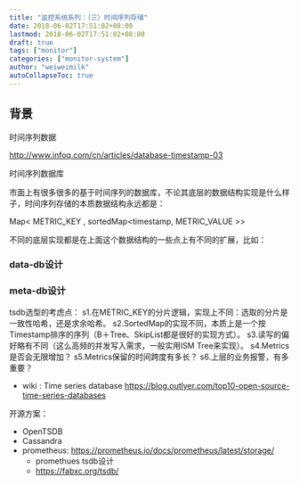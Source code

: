 ```yaml
---
title: "监控系统系列：（三）时间序列存储"
date: 2018-06-02T17:51:02+08:00
lastmod: 2018-06-02T17:51:02+08:00
draft: true
tags: ["monitor"]
categories: ["monitor-system"]
author: "weiweimilk"
autoCollapseToc: true
---
```



## 背景
时间序列数据

http://www.infoq.com/cn/articles/database-timestamp-03



时间序列数据库

市面上有很多很多的基于时间序列的数据库，不论其底层的数据结构实现是什么样子，时间序列存储的本质数据结构永远都是：
 
Map< METRIC_KEY , sortedMap<timestamp, METRIC_VALUE >>
 
不同的底层实现都是在上面这个数据结构的一些点上有不同的扩展，比如：
 



### data-db设计


### meta-db设计



tsdb选型的考虑点：
s1.在METRIC_KEY的分片逻辑，实现上不同：选取的分片是一致性哈希，还是求余哈希。
s2.SortedMap的实现不同，本质上是一个按Timestamp排序的序列（B＋Tree、SkipList都是很好的实现方式）。
s3.读写的偏好略有不同（这么高频的并发写入需求，一般实用lSM Tree来实现）。
s4.Metrics是否会无限增加？
s5.Metrics保留的时间跨度有多长？
s6.上层的业务报警，有多重要？


* wiki : Time series database
https://blog.outlyer.com/top10-open-source-time-series-databases


开源方案：

* OpenTSDB
* Cassandra
* prometheus: https://prometheus.io/docs/prometheus/latest/storage/
	* promethues tsdb设计
	* https://fabxc.org/tsdb/
